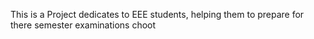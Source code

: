 This is a Project dedicates to EEE students, helping them to prepare for there semester examinations
choot

